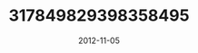 ---
title: "317849829398358495"
cover: "2012-11-05 21.17.54 317849829398358495_46248401"
photo: "2012-11-05 21.17.54 317849829398358495_46248401"
date: "2012-11-05"
type: "photo"
---
